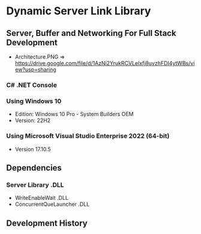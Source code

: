 # Dynamic Server Link Library


## Server, Buffer and Networking For Full Stack Development
- Architecture.PNG => https://drive.google.com/file/d/1AzNi2YrukRCVLelxfj8uvzhFDI4ytWBs/view?usp=sharing

### C# .NET Console


### Using Windows 10
- Edition: Windows 10 Pro - System Builders OEM
- Version: 22H2

### Using Microsoft Visual Studio Enterprise 2022 (64-bit) 
- Version 17.10.5

## Dependencies
### Server Library .DLL
- WriteEnableWait .DLL
- ConcurrentQueLauncher .DLL

   
## Development History
